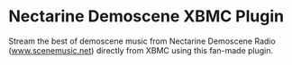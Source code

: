 Nectarine Demoscene XBMC Plugin
===============================

Stream the best of demoscene music from Nectarine Demoscene Radio (www.scenemusic.net) directly from XBMC using this fan-made plugin.

